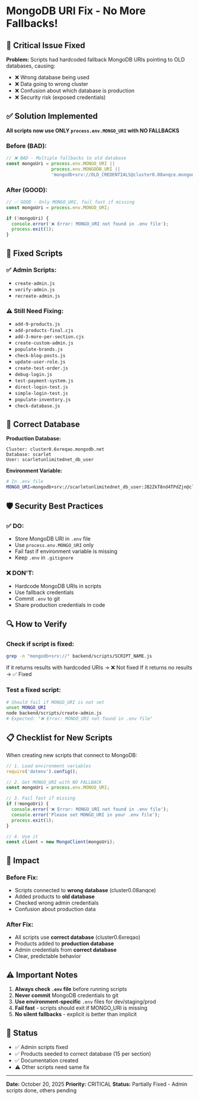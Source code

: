 # MongoDB URI Fix - No More Fallbacks!

## 🚨 Critical Issue Fixed

**Problem:** Scripts had hardcoded fallback MongoDB URIs pointing to OLD databases, causing:
- ❌ Wrong database being used
- ❌ Data going to wrong cluster
- ❌ Confusion about which database is production
- ❌ Security risk (exposed credentials)

## ✅ Solution Implemented

**All scripts now use ONLY `process.env.MONGO_URI` with NO FALLBACKS**

### Before (BAD):
```javascript
// ❌ BAD - Multiple fallbacks to old database
const mongoUri = process.env.MONGO_URI || 
                 process.env.MONGODB_URI || 
                 'mongodb+srv://OLD_CREDENTIALS@cluster0.08anqce.mongodb.net/...';
```

### After (GOOD):
```javascript
// ✅ GOOD - Only MONGO_URI, fail fast if missing
const mongoUri = process.env.MONGO_URI;

if (!mongoUri) {
  console.error('❌ Error: MONGO_URI not found in .env file');
  process.exit(1);
}
```

## 📝 Fixed Scripts

### ✅ Admin Scripts:
- `create-admin.js`
- `verify-admin.js`
- `recreate-admin.js`

### ⚠️ Still Need Fixing:
- `add-9-products.js`
- `add-products-final.cjs`
- `add-3-more-per-section.cjs`
- `create-custom-admin.js`
- `populate-brands.js`
- `check-blog-posts.js`
- `update-user-role.js`
- `create-test-order.js`
- `debug-login.js`
- `test-payment-system.js`
- `direct-login-test.js`
- `simple-login-test.js`
- `populate-inventory.js`
- `check-database.js`

## 🎯 Correct Database

**Production Database:**
```
Cluster: cluster0.6xreqao.mongodb.net
Database: scarlet
User: scarletunlimitednet_db_user
```

**Environment Variable:**
```bash
# In .env file
MONGO_URI=mongodb+srv://scarletunlimitednet_db_user:JB2ZkT8nd4TPdZjn@cluster0.6xreqao.mongodb.net/?retryWrites=true&w=majority&appName=Cluster0
```

## 🛡️ Security Best Practices

### ✅ DO:
- Store MongoDB URI in `.env` file
- Use `process.env.MONGO_URI` only
- Fail fast if environment variable is missing
- Keep `.env` in `.gitignore`

### ❌ DON'T:
- Hardcode MongoDB URIs in scripts
- Use fallback credentials
- Commit `.env` to git
- Share production credentials in code

## 🔍 How to Verify

### Check if script is fixed:
```bash
grep -n "mongodb+srv://" backend/scripts/SCRIPT_NAME.js
```

If it returns results with hardcoded URIs → ❌ Not fixed
If it returns no results → ✅ Fixed

### Test a fixed script:
```bash
# Should fail if MONGO_URI is not set
unset MONGO_URI
node backend/scripts/create-admin.js
# Expected: "❌ Error: MONGO_URI not found in .env file"
```

## 📋 Checklist for New Scripts

When creating new scripts that connect to MongoDB:

```javascript
// 1. Load environment variables
require('dotenv').config();

// 2. Get MONGO_URI with NO FALLBACK
const mongoUri = process.env.MONGO_URI;

// 3. Fail fast if missing
if (!mongoUri) {
  console.error('❌ Error: MONGO_URI not found in .env file');
  console.error('Please set MONGO_URI in your .env file');
  process.exit(1);
}

// 4. Use it
const client = new MongoClient(mongoUri);
```

## 🚀 Impact

### Before Fix:
- Scripts connected to **wrong database** (cluster0.08anqce)
- Added products to **old database**
- Checked wrong admin credentials
- Confusion about production data

### After Fix:
- All scripts use **correct database** (cluster0.6xreqao)
- Products added to **production database**
- Admin credentials from **correct database**
- Clear, predictable behavior

## ⚠️ Important Notes

1. **Always check `.env` file** before running scripts
2. **Never commit** MongoDB credentials to git
3. **Use environment-specific** `.env` files for dev/staging/prod
4. **Fail fast** - scripts should exit if MONGO_URI is missing
5. **No silent fallbacks** - explicit is better than implicit

## 🎉 Status

- ✅ Admin scripts fixed
- ✅ Products seeded to correct database (15 per section)
- ✅ Documentation created
- ⚠️ Other scripts need same fix

---

**Date:** October 20, 2025
**Priority:** CRITICAL
**Status:** Partially Fixed - Admin scripts done, others pending

